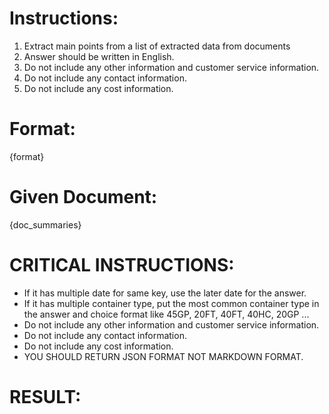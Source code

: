 # Instructions: 
1. Extract main points from a list of extracted data from documents
2. Answer should be written in English.
3. Do not include any other information and customer service information.
4. Do not include any contact information.
5. Do not include any cost information.


# Format: 
{format}

# Given Document: 
{doc_summaries}

# CRITICAL INSTRUCTIONS:
- If it has multiple date for same key, use the later date for the answer.
- If it has multiple container type, put the most common container type in the answer and choice format like 45GP, 20FT, 40FT, 40HC, 20GP ...
- Do not include any other information and customer service information.
- Do not include any contact information.
- Do not include any cost information.
- YOU SHOULD RETURN JSON FORMAT NOT MARKDOWN FORMAT.

# RESULT: